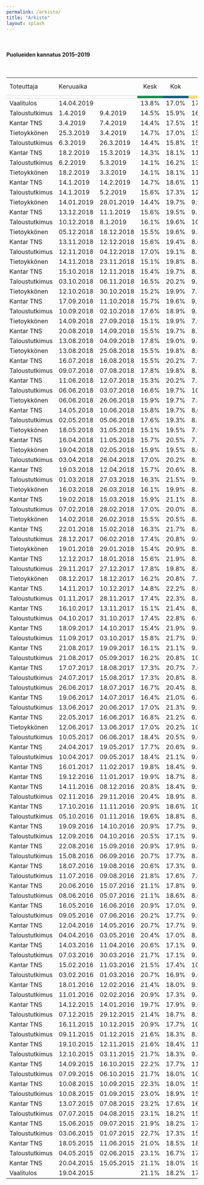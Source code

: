 ```yaml
---
permalink: /arkisto/
title: "Arkisto"
layout: splash
---
```

<br>
<h4>Puolueiden kannatus 2015–2019</h4><br>
<div style="overflow-x:auto;">
<table>
<tr style="text-align:center"><td style="text-align:left">Toteuttaja</td><td style="text-align:left">Keruuaika</td><td></td><td>Kesk</td><td>Kok</td><td>PS</td><td>SDP</td><td>Vihr</td><td>Vas</td><td>SFP</td><td>KD</td><td>Sin</td><td>Muut</td><td style="text-align:left">Otanta</td><td style="text-align:left">Ilmoitettu virhemarginaali</td></tr>

<tr style="border-top:1px solid lightgrey; border-bottom:1px solid lightgrey">
					<td style="background-color:white"></td>
					<td colspan="2" style="background-color:white"></td>
					<td style="background-color:#01954B"></td>
					<td style="background-color:#006288"></td>
					<td style="background-color:#FFDE55"></td>
					<td style="background-color:#E11931"></td>
					<td style="background-color:#61BF1A"></td>
					<td style="background-color:#941E24"></td>
					<td style="background-color:#FFDD93"></td>
					<td style="background-color:#18359B"></td>
					<td style="background-color:#003680"></td>
					<td style="background-color:grey"></td>
					<td style="background-color:white"></td>
					<td style="background-color:white"></td>
				</tr>
    <tr>
        <td>Vaalitulos</td>
        <td>14.04.2019</td>
        <td></td>
        <td>13.8%</td>
        <td>17.0%</td>
        <td>17.5%</td>
        <td>17.7%</td>
        <td>11.5%</td>
        <td>8.2%</td>
        <td>4.5%</td>
        <td>3.9%</td>
        <td>1.0%</td>
        <td>4.4%</td>
        <td>–</td>
        <td>–</td>
        <td>–</td>
    </tr>
    <tr>
        <td>Taloustutkimus</td>
        <td>1.4.2019</td>
        <td>9.4.2019</td>
        <td>14.5%</td>
        <td>15.9%</td>
        <td>16.3%</td>
        <td>19.0%</td>
        <td>12.2%</td>
        <td>8.7%</td>
        <td>4.9%</td>
        <td>4.3%</td>
        <td>0.8%</td>
        <td>3.1%</td>
        <td>125300.0%</td>
        <td>2.3%</td>
        <td></td>
    </tr>
    <tr>
        <td>Kantar TNS</td>
        <td>3.4.2019</td>
        <td>7.4.2019</td>
        <td>14.4%</td>
        <td>17.5%</td>
        <td>15.0%</td>
        <td>19.5%</td>
        <td>12.0%</td>
        <td>9.6%</td>
        <td>4.4%</td>
        <td>4.1%</td>
        <td>1.1%</td>
        <td>2.4%</td>
        <td>200000.0%</td>
        <td>2.3%</td>
        <td></td>
    </tr>
    <tr>
        <td>Tietoykkönen</td>
        <td>25.3.2019</td>
        <td>3.4.2019</td>
        <td>14.7%</td>
        <td>17.0%</td>
        <td>13.4%</td>
        <td>19.6%</td>
        <td>13.3%</td>
        <td>9.1%</td>
        <td>3.9%</td>
        <td>4.1%</td>
        <td>2.0%</td>
        <td>2.9%</td>
        <td>120200.0%</td>
        <td>2.3%</td>
        <td></td>
    </tr>
    <tr>
        <td>Taloustutkimus</td>
        <td>6.3.2019</td>
        <td>26.3.2019</td>
        <td>14.4%</td>
        <td>15.8%</td>
        <td>15.1%</td>
        <td>20.1%</td>
        <td>13.0%</td>
        <td>8.9%</td>
        <td>4.3%</td>
        <td>3.5%</td>
        <td>0.9%</td>
        <td>3.1%</td>
        <td>122200.0%</td>
        <td>2.3%</td>
        <td></td>
    </tr>
    <tr>
        <td>Kantar TNS</td>
        <td>18.2.2019</td>
        <td>15.3.2019</td>
        <td>14.3%</td>
        <td>18.1%</td>
        <td>11.1%</td>
        <td>21.0%</td>
        <td>14.0%</td>
        <td>8.9%</td>
        <td>4.4%</td>
        <td>4.2%</td>
        <td>1.2%</td>
        <td>2.8%</td>
        <td>249000.0%</td>
        <td>2.0%</td>
        <td></td>
    </tr>
    <tr>
        <td>Taloustutkimus</td>
        <td>6.2.2019</td>
        <td>5.3.2019</td>
        <td>14.1%</td>
        <td>16.2%</td>
        <td>13.3%</td>
        <td>21.3%</td>
        <td>13.7%</td>
        <td>8.9%</td>
        <td>4.7%</td>
        <td>3.5%</td>
        <td>1.8%</td>
        <td>2.5%</td>
        <td>177700.0%</td>
        <td>2.0%</td>
        <td></td>
    </tr>
    <tr>
        <td>Tietoykkönen</td>
        <td>18.2.2019</td>
        <td>3.3.2019</td>
        <td>14.1%</td>
        <td>18.1%</td>
        <td>11.2%</td>
        <td>21.3%</td>
        <td>13.2%</td>
        <td>9.0%</td>
        <td>4.1%</td>
        <td>4.1%</td>
        <td>2.3%</td>
        <td>2.6%</td>
        <td>119800.0%</td>
        <td>2.3%</td>
        <td></td>
    </tr>
    <tr>
        <td>Kantar TNS</td>
        <td>14.1.2019</td>
        <td>14.2.2019</td>
        <td>14.7%</td>
        <td>18.6%</td>
        <td>11.4%</td>
        <td>20.8%</td>
        <td>13.6%</td>
        <td>8.7%</td>
        <td>4.3%</td>
        <td>4.0%</td>
        <td>1.0%</td>
        <td>2.9%</td>
        <td>169300.0%</td>
        <td>2.0%</td>
        <td></td>
    </tr>
    <tr>
        <td>Taloustutkimus</td>
        <td>14.1.2019</td>
        <td>5.2.2019</td>
        <td>15.6%</td>
        <td>17.3%</td>
        <td>12.0%</td>
        <td>20.1%</td>
        <td>14.6%</td>
        <td>8.6%</td>
        <td>4.0%</td>
        <td>3.6%</td>
        <td>1.4%</td>
        <td>2.7%</td>
        <td>179400.0%</td>
        <td>2.0%</td>
        <td></td>
    </tr>
    <tr>
        <td>Tietoykkönen</td>
        <td>14.01.2019</td>
        <td>28.01.2019</td>
        <td>14.4%</td>
        <td>19.7%</td>
        <td>9.9%</td>
        <td>21.0%</td>
        <td>13.0%</td>
        <td>8.9%</td>
        <td>4.2%</td>
        <td>4.3%</td>
        <td>2.1%</td>
        <td>2.5%</td>
        <td>114500.0%</td>
        <td>2.4%</td>
        <td></td>
    </tr>
    <tr>
        <td>Kantar TNS</td>
        <td>13.12.2018</td>
        <td>11.1.2019</td>
        <td>15.6%</td>
        <td>19.5%</td>
        <td>9.7%</td>
        <td>20.9%</td>
        <td>12.9%</td>
        <td>9.4%</td>
        <td>4.3%</td>
        <td>4.0%</td>
        <td>1.1%</td>
        <td>2.6%</td>
        <td>228200.0%</td>
        <td>2.0%</td>
        <td></td>
    </tr>
    <tr>
        <td>Taloustutkimus</td>
        <td>10.12.2018</td>
        <td>8.1.2019</td>
        <td>16.1%</td>
        <td>19.6%</td>
        <td>10.2%</td>
        <td>21.2%</td>
        <td>13.6%</td>
        <td>9.5%</td>
        <td>2.5%</td>
        <td>4.2%</td>
        <td>1.0%</td>
        <td>2.1%</td>
        <td>153400.0%</td>
        <td>2.1%</td>
        <td></td>
    </tr>
    <tr>
        <td>Tietoykkönen</td>
        <td>05.12.2018</td>
        <td>18.12.2018</td>
        <td>15.5%</td>
        <td>19.6%</td>
        <td>9.7%</td>
        <td>20.7%</td>
        <td>12.9%</td>
        <td>9.1%</td>
        <td>4.1%</td>
        <td>3.9%</td>
        <td>1.8%</td>
        <td>2.7%</td>
        <td>115000.0%</td>
        <td>2.3%</td>
        <td></td>
    </tr>
    <tr>
        <td>Kantar TNS</td>
        <td>13.11.2018</td>
        <td>12.12.2018</td>
        <td>15.6%</td>
        <td>19.4%</td>
        <td>8.6%</td>
        <td>21.4%</td>
        <td>13.4%</td>
        <td>9.6%</td>
        <td>4.4%</td>
        <td>4.1%</td>
        <td>1.2%</td>
        <td>2.3%</td>
        <td>228000.0%</td>
        <td>2.0%</td>
        <td></td>
    </tr>
    <tr>
        <td>Taloustutkimus</td>
        <td>12.11.2018</td>
        <td>04.12.2018</td>
        <td>17.0%</td>
        <td>19.1%</td>
        <td>8.1%</td>
        <td>21.5%</td>
        <td>13.9%</td>
        <td>8.5%</td>
        <td>4.0%</td>
        <td>4.1%</td>
        <td>1.5%</td>
        <td>2.3%</td>
        <td>181000.0%</td>
        <td>2.0%</td>
        <td></td>
    </tr>
    <tr>
        <td>Tietoykkönen</td>
        <td>14.11.2018</td>
        <td>23.11.2018</td>
        <td>15.1%</td>
        <td>19.8%</td>
        <td>8.4%</td>
        <td>21.4%</td>
        <td>13.6%</td>
        <td>9.3%</td>
        <td>4.5%</td>
        <td>3.7%</td>
        <td>2.2%</td>
        <td>2.0%</td>
        <td>116400.0%</td>
        <td>2.4%</td>
        <td></td>
    </tr>
    <tr>
        <td>Kantar TNS</td>
        <td>15.10.2018</td>
        <td>12.11.2018</td>
        <td>15.4%</td>
        <td>19.7%</td>
        <td>8.7%</td>
        <td>22.4%</td>
        <td>12.5%</td>
        <td>9.7%</td>
        <td>4.4%</td>
        <td>4.0%</td>
        <td>1.2%</td>
        <td>2.0%</td>
        <td>231400.0%</td>
        <td>2.0%</td>
        <td></td>
    </tr>
    <tr>
        <td>Taloustutkimus</td>
        <td>03.10.2018</td>
        <td>06.11.2018</td>
        <td>16.5%</td>
        <td>20.2%</td>
        <td>9.8%</td>
        <td>22.7%</td>
        <td>11.3%</td>
        <td>9.2%</td>
        <td>4.3%</td>
        <td>3.5%</td>
        <td>1.1%</td>
        <td>1.4%</td>
        <td>202400.0%</td>
        <td>1.8%</td>
        <td></td>
    </tr>
    <tr>
        <td>Tietoykkönen</td>
        <td>12.10.2018</td>
        <td>30.10.2018</td>
        <td>15.2%</td>
        <td>19.9%</td>
        <td>7.7%</td>
        <td>22.0%</td>
        <td>12.9%</td>
        <td>9.5%</td>
        <td>4.2%</td>
        <td>3.8%</td>
        <td>2.3%</td>
        <td>2.5%</td>
        <td>110700.0%</td>
        <td>2.4%</td>
        <td></td>
    </tr>
    <tr>
        <td>Kantar TNS</td>
        <td>17.09.2018</td>
        <td>11.10.2018</td>
        <td>15.7%</td>
        <td>19.6%</td>
        <td>9.1%</td>
        <td>22.0%</td>
        <td>12.0%</td>
        <td>9.8%</td>
        <td>4.4%</td>
        <td>3.8%</td>
        <td>1.4%</td>
        <td>2.2%</td>
        <td>238600.0%</td>
        <td>2.0%</td>
        <td></td>
    </tr>
    <tr>
        <td>Taloustutkimus</td>
        <td>10.09.2018</td>
        <td>02.10.2018</td>
        <td>17.6%</td>
        <td>18.9%</td>
        <td>9.3%</td>
        <td>22.6%</td>
        <td>11.6%</td>
        <td>9.8%</td>
        <td>3.7%</td>
        <td>4.1%</td>
        <td>1.1%</td>
        <td>1.3%</td>
        <td>139400.0%</td>
        <td>2.1%</td>
        <td></td>
    </tr>
    <tr>
        <td>Tietoykkönen</td>
        <td>14.09.2018</td>
        <td>27.09.2018</td>
        <td>15.1%</td>
        <td>19.9%</td>
        <td>7.9%</td>
        <td>22.2%</td>
        <td>12.3%</td>
        <td>9.5%</td>
        <td>4.3%</td>
        <td>3.9%</td>
        <td>2.5%</td>
        <td>2.4%</td>
        <td>105200.0%</td>
        <td>2.5%</td>
        <td></td>
    </tr>
    <tr>
        <td>Kantar TNS</td>
        <td>20.08.2018</td>
        <td>14.09.2018</td>
        <td>15.5%</td>
        <td>19.7%</td>
        <td>8.7%</td>
        <td>21.4%</td>
        <td>12.9%</td>
        <td>9.6%</td>
        <td>4.5%</td>
        <td>3.9%</td>
        <td>1.6%</td>
        <td>2.2%</td>
        <td>159500.0%</td>
        <td>2.0%</td>
        <td></td>
    </tr>
    <tr>
        <td>Taloustutkimus</td>
        <td>13.08.2018</td>
        <td>04.09.2018</td>
        <td>17.8%</td>
        <td>19.0%</td>
        <td>9.4%</td>
        <td>20.3%</td>
        <td>12.6%</td>
        <td>9.1%</td>
        <td>4.3%</td>
        <td>3.5%</td>
        <td>1.6%</td>
        <td>2.4%</td>
        <td>146000.0%</td>
        <td>2.1%</td>
        <td></td>
    </tr>
    <tr>
        <td>Tietoykkönen</td>
        <td>13.08.2018</td>
        <td>25.08.2018</td>
        <td>15.5%</td>
        <td>19.8%</td>
        <td>8.0%</td>
        <td>21.9%</td>
        <td>13.1%</td>
        <td>9.1%</td>
        <td>4.2%</td>
        <td>3.7%</td>
        <td>2.1%</td>
        <td>2.6%</td>
        <td>115700.0%</td>
        <td>2.4%</td>
        <td></td>
    </tr>
    <tr>
        <td>Kantar TNS</td>
        <td>16.07.2018</td>
        <td>16.08.2018</td>
        <td>15.5%</td>
        <td>20.2%</td>
        <td>7.9%</td>
        <td>21.7%</td>
        <td>13.7%</td>
        <td>9.6%</td>
        <td>4.3%</td>
        <td>4.1%</td>
        <td>1.2%</td>
        <td>2.0%</td>
        <td>154400.0%</td>
        <td>2.0%</td>
        <td></td>
    </tr>
    <tr>
        <td>Taloustutkimus</td>
        <td>09.07.2018</td>
        <td>07.08.2018</td>
        <td>17.8%</td>
        <td>19.8%</td>
        <td>8.7%</td>
        <td>21.2%</td>
        <td>13.6%</td>
        <td>7.7%</td>
        <td>4.3%</td>
        <td>3.8%</td>
        <td>0.8%</td>
        <td>2.3%</td>
        <td>150100.0%</td>
        <td>2.1%</td>
        <td></td>
    </tr>
    <tr>
        <td>Kantar TNS</td>
        <td>11.06.2018</td>
        <td>12.07.2018</td>
        <td>15.3%</td>
        <td>20.2%</td>
        <td>7.8%</td>
        <td>22.1%</td>
        <td>13.2%</td>
        <td>9.6%</td>
        <td>4.3%</td>
        <td>4.2%</td>
        <td>1.3%</td>
        <td>2.0%</td>
        <td>166000.0%</td>
        <td>2.0%</td>
        <td></td>
    </tr>
    <tr>
        <td>Taloustutkimus</td>
        <td>06.06.2018</td>
        <td>03.07.2018</td>
        <td>16.6%</td>
        <td>19.7%</td>
        <td>10.3%</td>
        <td>20.3%</td>
        <td>13.9%</td>
        <td>8.6%</td>
        <td>3.3%</td>
        <td>3.6%</td>
        <td>1.1%</td>
        <td>2.6%</td>
        <td>154000.0%</td>
        <td>2.1%</td>
        <td></td>
    </tr>
    <tr>
        <td>Tietoykkönen</td>
        <td>06.06.2018</td>
        <td>26.06.2018</td>
        <td>15.9%</td>
        <td>19.7%</td>
        <td>7.8%</td>
        <td>20.2%</td>
        <td>13.9%</td>
        <td>9.4%</td>
        <td>4.6%</td>
        <td>3.9%</td>
        <td>2.6%</td>
        <td>2.0%</td>
        <td>114500.0%</td>
        <td>2.3%</td>
        <td></td>
    </tr>
    <tr>
        <td>Kantar TNS</td>
        <td>14.05.2018</td>
        <td>10.06.2018</td>
        <td>15.8%</td>
        <td>19.7%</td>
        <td>8.0%</td>
        <td>21.6%</td>
        <td>13.5%</td>
        <td>9.2%</td>
        <td>4.5%</td>
        <td>3.9%</td>
        <td>1.7%</td>
        <td>2.1%</td>
        <td>152000.0%</td>
        <td>2.0%</td>
        <td></td>
    </tr>
    <tr>
        <td>Taloustutkimus</td>
        <td>02.05.2018</td>
        <td>05.06.2018</td>
        <td>17.6%</td>
        <td>19.3%</td>
        <td>8.3%</td>
        <td>20.0%</td>
        <td>14.4%</td>
        <td>8.9%</td>
        <td>3.9%</td>
        <td>3.4%</td>
        <td>1.7%</td>
        <td>2.5%</td>
        <td>211500.0%</td>
        <td>1.8%</td>
        <td></td>
    </tr>
    <tr>
        <td>Tietoykkönen</td>
        <td>18.05.2018</td>
        <td>31.05.2018</td>
        <td>15.1%</td>
        <td>19.5%</td>
        <td>7.9%</td>
        <td>21.2%</td>
        <td>13.1%</td>
        <td>9.0%</td>
        <td>4.8%</td>
        <td>4.3%</td>
        <td>2.5%</td>
        <td>2.6%</td>
        <td>115200.0%</td>
        <td>2.4%</td>
        <td></td>
    </tr>
    <tr>
        <td>Kantar TNS</td>
        <td>16.04.2018</td>
        <td>11.05.2018</td>
        <td>15.7%</td>
        <td>20.5%</td>
        <td>7.7%</td>
        <td>21.2%</td>
        <td>14.2%</td>
        <td>8.7%</td>
        <td>4.4%</td>
        <td>3.8%</td>
        <td>1.7%</td>
        <td>2.1%</td>
        <td>158000.0%</td>
        <td>2.0%</td>
        <td></td>
    </tr>
    <tr>
        <td>Tietoykkönen</td>
        <td>19.04.2018</td>
        <td>02.05.2018</td>
        <td>15.9%</td>
        <td>19.5%</td>
        <td>8.0%</td>
        <td>21.8%</td>
        <td>13.2%</td>
        <td>8.7%</td>
        <td>4.6%</td>
        <td>4.0%</td>
        <td>2.1%</td>
        <td>2.2%</td>
        <td>113800.0%</td>
        <td>2.4%</td>
        <td></td>
    </tr>
    <tr>
        <td>Taloustutkimus</td>
        <td>03.04.2018</td>
        <td>26.04.2018</td>
        <td>17.0%</td>
        <td>20.2%</td>
        <td>8.5%</td>
        <td>20.0%</td>
        <td>14.9%</td>
        <td>9.1%</td>
        <td>3.7%</td>
        <td>3.3%</td>
        <td>1.5%</td>
        <td>1.8%</td>
        <td>150500.0%</td>
        <td>2.1%</td>
        <td></td>
    </tr>
    <tr>
        <td>Kantar TNS</td>
        <td>19.03.2018</td>
        <td>12.04.2018</td>
        <td>15.7%</td>
        <td>20.6%</td>
        <td>8.1%</td>
        <td>21.4%</td>
        <td>14.0%</td>
        <td>8.9%</td>
        <td>4.2%</td>
        <td>3.5%</td>
        <td>1.6%</td>
        <td>2.0%</td>
        <td>153000.0%</td>
        <td>2.0%</td>
        <td></td>
    </tr>
    <tr>
        <td>Taloustutkimus</td>
        <td>01.03.2018</td>
        <td>27.03.2018</td>
        <td>16.3%</td>
        <td>21.5%</td>
        <td>9.2%</td>
        <td>20.2%</td>
        <td>14.2%</td>
        <td>9.0%</td>
        <td>3.5%</td>
        <td>3.3%</td>
        <td>1.5%</td>
        <td>1.3%</td>
        <td>160300.0%</td>
        <td>2.1%</td>
        <td></td>
    </tr>
    <tr>
        <td>Tietoykkönen</td>
        <td>16.03.2018</td>
        <td>26.03.2018</td>
        <td>16.1%</td>
        <td>19.9%</td>
        <td>8.2%</td>
        <td>21.0%</td>
        <td>13.3%</td>
        <td>8.7%</td>
        <td>4.4%</td>
        <td>3.9%</td>
        <td>2.0%</td>
        <td>2.5%</td>
        <td>114800.0%</td>
        <td>2.5%</td>
        <td></td>
    </tr>
    <tr>
        <td>Kantar TNS</td>
        <td>19.02.2018</td>
        <td>15.03.2018</td>
        <td>15.9%</td>
        <td>21.1%</td>
        <td>8.5%</td>
        <td>20.8%</td>
        <td>14.5%</td>
        <td>8.5%</td>
        <td>4.1%</td>
        <td>3.2%</td>
        <td>1.4%</td>
        <td>2.0%</td>
        <td>140000.0%</td>
        <td>2.0%</td>
        <td></td>
    </tr>
    <tr>
        <td>Taloustutkimus</td>
        <td>07.02.2018</td>
        <td>28.02.2018</td>
        <td>17.0%</td>
        <td>20.0%</td>
        <td>8.5%</td>
        <td>21.0%</td>
        <td>14.5%</td>
        <td>8.9%</td>
        <td>2.9%</td>
        <td>3.3%</td>
        <td>1.6%</td>
        <td>2.3%</td>
        <td>165500.0%</td>
        <td>2.1%</td>
        <td></td>
    </tr>
    <tr>
        <td>Tietoykkönen</td>
        <td>14.02.2018</td>
        <td>26.02.2018</td>
        <td>15.5%</td>
        <td>20.5%</td>
        <td>8.7%</td>
        <td>19.6%</td>
        <td>13.6%</td>
        <td>8.8%</td>
        <td>4.8%</td>
        <td>3.9%</td>
        <td>2.3%</td>
        <td>2.3%</td>
        <td>114200.0%</td>
        <td>2.3%</td>
        <td></td>
    </tr>
    <tr>
        <td>Kantar TNS</td>
        <td>22.01.2018</td>
        <td>15.02.2018</td>
        <td>16.3%</td>
        <td>21.7%</td>
        <td>8.6%</td>
        <td>19.0%</td>
        <td>14.4%</td>
        <td>9.1%</td>
        <td>4.2%</td>
        <td>3.4%</td>
        <td>1.3%</td>
        <td>2.0%</td>
        <td>140000.0%</td>
        <td>?</td>
        <td></td>
    </tr>
    <tr>
        <td>Taloustutkimus</td>
        <td>28.12.2017</td>
        <td>06.02.2018</td>
        <td>17.4%</td>
        <td>20.8%</td>
        <td>9.6%</td>
        <td>18.7%</td>
        <td>14.0%</td>
        <td>8.1%</td>
        <td>4.6%</td>
        <td>3.2%</td>
        <td>1.6%</td>
        <td>2.0%</td>
        <td>274800.0%</td>
        <td>1.6%</td>
        <td></td>
    </tr>
    <tr>
        <td>Tietoykkönen</td>
        <td>19.01.2018</td>
        <td>29.01.2018</td>
        <td>15.4%</td>
        <td>20.9%</td>
        <td>8.2%</td>
        <td>19.2%</td>
        <td>14.5%</td>
        <td>8.6%</td>
        <td>4.6%</td>
        <td>3.9%</td>
        <td>2.7%</td>
        <td>2.0%</td>
        <td>120800.0%</td>
        <td>2.3%</td>
        <td></td>
    </tr>
    <tr>
        <td>Kantar TNS</td>
        <td>12.12.2017</td>
        <td>18.01.2018</td>
        <td>15.6%</td>
        <td>21.9%</td>
        <td>8.1%</td>
        <td>19.0%</td>
        <td>15.5%</td>
        <td>8.8%</td>
        <td>4.4%</td>
        <td>3.4%</td>
        <td>1.5%</td>
        <td>1.8%</td>
        <td>140000.0%</td>
        <td>?</td>
        <td></td>
    </tr>
    <tr>
        <td>Taloustutkimus</td>
        <td>29.11.2017</td>
        <td>27.12.2017</td>
        <td>17.8%</td>
        <td>19.8%</td>
        <td>8.6%</td>
        <td>17.8%</td>
        <td>14.0%</td>
        <td>8.8%</td>
        <td>4.6%</td>
        <td>4.0%</td>
        <td>2.3%</td>
        <td>2.3%</td>
        <td>159500.0%</td>
        <td>2.0%</td>
        <td></td>
    </tr>
    <tr>
        <td>Tietoykkönen</td>
        <td>08.12.2017</td>
        <td>18.12.2017</td>
        <td>16.2%</td>
        <td>20.8%</td>
        <td>7.8%</td>
        <td>20.1%</td>
        <td>13.7%</td>
        <td>9.0%</td>
        <td>4.8%</td>
        <td>4.1%</td>
        <td>1.8%</td>
        <td>1.7%</td>
        <td>114600.0%</td>
        <td>2.4%</td>
        <td></td>
    </tr>
    <tr>
        <td>Kantar TNS</td>
        <td>14.11.2017</td>
        <td>10.12.2017</td>
        <td>14.8%</td>
        <td>22.2%</td>
        <td>8.0%</td>
        <td>19.0%</td>
        <td>15.4%</td>
        <td>9.3%</td>
        <td>4.4%</td>
        <td>3.3%</td>
        <td>1.6%</td>
        <td>2.0%</td>
        <td>155500.0%</td>
        <td>2.0%</td>
        <td></td>
    </tr>
    <tr>
        <td>Taloustutkimus</td>
        <td>01.11.2017</td>
        <td>28.11.2017</td>
        <td>17.4%</td>
        <td>22.3%</td>
        <td>8.4%</td>
        <td>19.7%</td>
        <td>14.2%</td>
        <td>8.0%</td>
        <td>3.5%</td>
        <td>3.6%</td>
        <td>1.1%</td>
        <td>1.8%</td>
        <td>177400.0%</td>
        <td>1.9%</td>
        <td></td>
    </tr>
    <tr>
        <td>Kantar TNS</td>
        <td>16.10.2017</td>
        <td>13.11.2017</td>
        <td>15.1%</td>
        <td>21.4%</td>
        <td>8.7%</td>
        <td>19.0%</td>
        <td>15.7%</td>
        <td>8.8%</td>
        <td>4.4%</td>
        <td>3.3%</td>
        <td>1.6%</td>
        <td>2.0%</td>
        <td>140000.0%</td>
        <td>2.0%</td>
        <td></td>
    </tr>
    <tr>
        <td>Taloustutkimus</td>
        <td>04.10.2017</td>
        <td>31.10.2017</td>
        <td>17.4%</td>
        <td>22.8%</td>
        <td>6.9%</td>
        <td>18.4%</td>
        <td>14.0%</td>
        <td>9.0%</td>
        <td>4.9%</td>
        <td>3.4%</td>
        <td>1.3%</td>
        <td>1.9%</td>
        <td>147300.0%</td>
        <td>2.1%%</td>
        <td></td>
    </tr>
    <tr>
        <td>Kantar TNS</td>
        <td>18.09.2017</td>
        <td>14.10.2017</td>
        <td>15.4%</td>
        <td>21.9%</td>
        <td>9.3%</td>
        <td>18.1%</td>
        <td>16.1%</td>
        <td>8.2%</td>
        <td>4.4%</td>
        <td>3.3%</td>
        <td>1.3%</td>
        <td>2.0%</td>
        <td>140000.0%</td>
        <td>2%%</td>
        <td></td>
    </tr>
    <tr>
        <td>Taloustutkimus</td>
        <td>11.09.2017</td>
        <td>03.10.2017</td>
        <td>15.8%</td>
        <td>21.7%</td>
        <td>9.9%</td>
        <td>17.3%</td>
        <td>16.6%</td>
        <td>8.3%</td>
        <td>3.5%</td>
        <td>3.9%</td>
        <td>1.5%</td>
        <td>1.5%</td>
        <td>120400.0%</td>
        <td>2.3%</td>
        <td></td>
    </tr>
    <tr>
        <td>Kantar TNS</td>
        <td>21.08.2017</td>
        <td>19.09.2017</td>
        <td>16.1%</td>
        <td>21.1%</td>
        <td>9.2%</td>
        <td>17.8%</td>
        <td>16.7%</td>
        <td>7.9%</td>
        <td>4.5%</td>
        <td>3.2%</td>
        <td>1.3%</td>
        <td>2.2%</td>
        <td>173300.0%</td>
        <td>2.0%</td>
        <td></td>
    </tr>
    <tr>
        <td>Taloustutkimus</td>
        <td>21.08.2017</td>
        <td>05.09.2017</td>
        <td>16.2%</td>
        <td>20.8%</td>
        <td>10.3%</td>
        <td>15.6%</td>
        <td>17.8%</td>
        <td>8.2%</td>
        <td>4.5%</td>
        <td>3.3%</td>
        <td>1.4%</td>
        <td>1.9%</td>
        <td>116300.0%</td>
        <td>2.3%</td>
        <td></td>
    </tr>
    <tr>
        <td>Kantar TNS</td>
        <td>17.07.2017</td>
        <td>18.08.2017</td>
        <td>17.3%</td>
        <td>20.7%</td>
        <td>7.0%</td>
        <td>17.3%</td>
        <td>17.5%</td>
        <td>8.4%</td>
        <td>4.5%</td>
        <td>3.5%</td>
        <td>1.7%</td>
        <td>2.1%</td>
        <td>140000.0%</td>
        <td>2.0%</td>
        <td></td>
    </tr>
    <tr>
        <td>Taloustutkimus</td>
        <td>24.07.2017</td>
        <td>15.08.2017</td>
        <td>17.3%</td>
        <td>20.8%</td>
        <td>8.8%</td>
        <td>15.9%</td>
        <td>17.6%</td>
        <td>7.7%</td>
        <td>4.8%</td>
        <td>3.7%</td>
        <td>1.6%</td>
        <td>1.8%</td>
        <td>116200.0%</td>
        <td>2.3%</td>
        <td></td>
    </tr>
    <tr>
        <td>Taloustutkimus</td>
        <td>26.06.2017</td>
        <td>18.07.2017</td>
        <td>16.7%</td>
        <td>20.4%</td>
        <td>8.1%</td>
        <td>18.5%</td>
        <td>16.0%</td>
        <td>9.2%</td>
        <td>4.7%</td>
        <td>3.9%</td>
        <td>0.7%</td>
        <td>1.8%</td>
        <td>124800.0%</td>
        <td>2.3%</td>
        <td></td>
    </tr>
    <tr>
        <td>Kantar TNS</td>
        <td>19.06.2017</td>
        <td>14.07.2017</td>
        <td>16.4%</td>
        <td>21.0%</td>
        <td>6.3%</td>
        <td>19.6%</td>
        <td>15.5%</td>
        <td>8.9%</td>
        <td>4.4%</td>
        <td>3.3%</td>
        <td>2.5%</td>
        <td>2.1%</td>
        <td>140000.0%</td>
        <td>2.0%</td>
        <td></td>
    </tr>
    <tr>
        <td>Taloustutkimus</td>
        <td>13.06.2017</td>
        <td>20.06.2017</td>
        <td>17.0%</td>
        <td>21.3%</td>
        <td>9.7%</td>
        <td>17.1%</td>
        <td>15.1%</td>
        <td>8.0%</td>
        <td>4.0%</td>
        <td>3.7%</td>
        <td>2.3%</td>
        <td>1.8%</td>
        <td>121300.0%</td>
        <td>2.8%</td>
        <td></td>
    </tr>
    <tr>
        <td>Kantar TNS</td>
        <td>22.05.2017</td>
        <td>16.06.2017</td>
        <td>16.8%</td>
        <td>21.2%</td>
        <td>6.1%</td>
        <td>19.0%</td>
        <td>14.9%</td>
        <td>8.6%</td>
        <td>4.3%</td>
        <td>3.3%</td>
        <td>3.9%</td>
        <td>1.9%</td>
        <td>160700.0%</td>
        <td>2.0%</td>
        <td></td>
    </tr>
    <tr>
        <td>Tietoykkönen</td>
        <td>12.06.2017</td>
        <td>13.06.2017</td>
        <td>17.0%</td>
        <td>20.2%</td>
        <td>10.4%</td>
        <td>17.8%</td>
        <td>14.1%</td>
        <td>9.1%</td>
        <td>5.5%</td>
        <td>4.2%</td>
        <td>0.0%</td>
        <td>1.7%</td>
        <td>85000.0%</td>
        <td>3.1%</td>
        <td></td>
    </tr>
    <tr>
        <td>Taloustutkimus</td>
        <td>10.05.2017</td>
        <td>06.06.2017</td>
        <td>18.4%</td>
        <td>20.5%</td>
        <td>9.0%</td>
        <td>17.7%</td>
        <td>15.1%</td>
        <td>8.8%</td>
        <td>4.8%</td>
        <td>3.7%</td>
        <td>0.0%</td>
        <td>2.0%</td>
        <td>177400.0%</td>
        <td>1.9%</td>
        <td></td>
    </tr>
    <tr>
        <td>Kantar TNS</td>
        <td>24.04.2017</td>
        <td>19.05.2017</td>
        <td>17.7%</td>
        <td>20.6%</td>
        <td>9.4%</td>
        <td>18.7%</td>
        <td>14.3%</td>
        <td>8.6%</td>
        <td>4.6%</td>
        <td>3.7%</td>
        <td>0.0%</td>
        <td>2.4%</td>
        <td>159300.0%</td>
        <td>2.0%</td>
        <td></td>
    </tr>
    <tr>
        <td>Taloustutkimus</td>
        <td>10.04.2017</td>
        <td>09.05.2017</td>
        <td>18.4%</td>
        <td>21.1%</td>
        <td>9.6%</td>
        <td>18.6%</td>
        <td>14.6%</td>
        <td>7.7%</td>
        <td>4.5%</td>
        <td>3.6%</td>
        <td>0.0%</td>
        <td>1.9%</td>
        <td>195700.0%</td>
        <td>1.8%</td>
        <td></td>
    </tr>
    <tr>
        <td>Kantar TNS</td>
        <td>16.01.2017</td>
        <td>11.02.2017</td>
        <td>19.8%</td>
        <td>18.4%</td>
        <td>9.1%</td>
        <td>21.6%</td>
        <td>11.1%</td>
        <td>9.1%</td>
        <td>4.8%</td>
        <td>3.5%</td>
        <td>0.0%</td>
        <td>2.6%</td>
        <td>140000.0%</td>
        <td>2.0%</td>
        <td></td>
    </tr>
    <tr>
        <td>Kantar TNS</td>
        <td>19.12.2016</td>
        <td>11.01.2017</td>
        <td>19.9%</td>
        <td>18.7%</td>
        <td>8.6%</td>
        <td>21.7%</td>
        <td>12.1%</td>
        <td>8.5%</td>
        <td>4.4%</td>
        <td>3.6%</td>
        <td>0.0%</td>
        <td>2.5%</td>
        <td>140000.0%</td>
        <td>2.0%</td>
        <td></td>
    </tr>
    <tr>
        <td>Kantar TNS</td>
        <td>14.11.2016</td>
        <td>08.12.2016</td>
        <td>20.8%</td>
        <td>18.4%</td>
        <td>9.9%</td>
        <td>20.8%</td>
        <td>11.2%</td>
        <td>8.2%</td>
        <td>4.6%</td>
        <td>3.5%</td>
        <td>0.0%</td>
        <td>2.6%</td>
        <td>142000.0%</td>
        <td>2.0%</td>
        <td></td>
    </tr>
    <tr>
        <td>Taloustutkimus</td>
        <td>02.11.2016</td>
        <td>29.11.2016</td>
        <td>20.4%</td>
        <td>18.9%</td>
        <td>8.5%</td>
        <td>21.1%</td>
        <td>12.6%</td>
        <td>8.6%</td>
        <td>4.0%</td>
        <td>3.6%</td>
        <td>0.0%</td>
        <td>2.3%</td>
        <td>167700.0%</td>
        <td>2.0%</td>
        <td></td>
    </tr>
    <tr>
        <td>Kantar TNS</td>
        <td>17.10.2016</td>
        <td>11.11.2016</td>
        <td>20.9%</td>
        <td>18.6%</td>
        <td>10.1%</td>
        <td>20.4%</td>
        <td>11.6%</td>
        <td>7.9%</td>
        <td>4.6%</td>
        <td>3.5%</td>
        <td>0.0%</td>
        <td>2.4%</td>
        <td>140400.0%</td>
        <td>2.0%</td>
        <td></td>
    </tr>
    <tr>
        <td>Taloustutkimus</td>
        <td>05.10.2016</td>
        <td>01.11.2016</td>
        <td>19.6%</td>
        <td>18.8%</td>
        <td>8.5%</td>
        <td>21.2%</td>
        <td>13.6%</td>
        <td>8.7%</td>
        <td>4.0%</td>
        <td>3.4%</td>
        <td>0.0%</td>
        <td>2.2%</td>
        <td>143000.0%</td>
        <td>2.1%</td>
        <td></td>
    </tr>
    <tr>
        <td>Kantar TNS</td>
        <td>19.09.2016</td>
        <td>14.10.2016</td>
        <td>20.9%</td>
        <td>17.7%</td>
        <td>9.7%</td>
        <td>21.3%</td>
        <td>11.8%</td>
        <td>7.9%</td>
        <td>4.7%</td>
        <td>3.5%</td>
        <td>0.0%</td>
        <td>2.4%</td>
        <td>134400.0%</td>
        <td>2.0%</td>
        <td></td>
    </tr>
    <tr>
        <td>Taloustutkimus</td>
        <td>12.09.2016</td>
        <td>04.10.2016</td>
        <td>20.5%</td>
        <td>17.1%</td>
        <td>9.2%</td>
        <td>20.5%</td>
        <td>14.0%</td>
        <td>8.8%</td>
        <td>4.3%</td>
        <td>3.8%</td>
        <td>0.0%</td>
        <td>1.8%</td>
        <td>113200.0%</td>
        <td>1.8%</td>
        <td></td>
    </tr>
    <tr>
        <td>Kantar TNS</td>
        <td>22.08.2016</td>
        <td>15.09.2016</td>
        <td>20.9%</td>
        <td>17.9%</td>
        <td>9.6%</td>
        <td>20.2%</td>
        <td>12.6%</td>
        <td>8.6%</td>
        <td>4.6%</td>
        <td>3.3%</td>
        <td>0.0%</td>
        <td>2.3%</td>
        <td>140000.0%</td>
        <td>2.0%</td>
        <td></td>
    </tr>
    <tr>
        <td>Taloustutkimus</td>
        <td>15.08.2016</td>
        <td>06.09.2016</td>
        <td>20.7%</td>
        <td>17.7%</td>
        <td>8.4%</td>
        <td>20.0%</td>
        <td>13.6%</td>
        <td>9.3%</td>
        <td>4.7%</td>
        <td>3.6%</td>
        <td>0.0%</td>
        <td>2.0%</td>
        <td>145100.0%</td>
        <td>1.6%</td>
        <td></td>
    </tr>
    <tr>
        <td>Kantar TNS</td>
        <td>18.07.2016</td>
        <td>19.08.2016</td>
        <td>20.6%</td>
        <td>17.3%</td>
        <td>9.5%</td>
        <td>19.1%</td>
        <td>12.9%</td>
        <td>9.6%</td>
        <td>4.8%</td>
        <td>3.7%</td>
        <td>0.0%</td>
        <td>2.5%</td>
        <td>140000.0%</td>
        <td>?</td>
        <td></td>
    </tr>
    <tr>
        <td>Taloustutkimus</td>
        <td>11.07.2016</td>
        <td>09.08.2016</td>
        <td>21.8%</td>
        <td>17.6%</td>
        <td>7.6%</td>
        <td>18.9%</td>
        <td>13.7%</td>
        <td>9.8%</td>
        <td>4.3%</td>
        <td>4.3%</td>
        <td>0.0%</td>
        <td>2.0%</td>
        <td>141900.0%</td>
        <td>1.6%</td>
        <td></td>
    </tr>
    <tr>
        <td>Kantar TNS</td>
        <td>20.06.2016</td>
        <td>15.07.2016</td>
        <td>21.1%</td>
        <td>17.8%</td>
        <td>9.5%</td>
        <td>18.7%</td>
        <td>13.3%</td>
        <td>9.0%</td>
        <td>4.9%</td>
        <td>3.4%</td>
        <td>0.0%</td>
        <td>2.3%</td>
        <td>140000.0%</td>
        <td>2.0%</td>
        <td></td>
    </tr>
    <tr>
        <td>Taloustutkimus</td>
        <td>08.06.2016</td>
        <td>05.07.2016</td>
        <td>21.1%</td>
        <td>18.6%</td>
        <td>8.6%</td>
        <td>18.2%</td>
        <td>14.1%</td>
        <td>9.2%</td>
        <td>4.3%</td>
        <td>3.6%</td>
        <td>0.0%</td>
        <td>2.3%</td>
        <td>146900.0%</td>
        <td>1.6%</td>
        <td></td>
    </tr>
    <tr>
        <td>Kantar TNS</td>
        <td>16.05.2016</td>
        <td>16.06.2016</td>
        <td>20.9%</td>
        <td>17.0%</td>
        <td>9.1%</td>
        <td>20.6%</td>
        <td>13.6%</td>
        <td>8.2%</td>
        <td>4.7%</td>
        <td>3.7%</td>
        <td>0.0%</td>
        <td>2.2%</td>
        <td>140000.0%</td>
        <td>2.0%</td>
        <td></td>
    </tr>
    <tr>
        <td>Taloustutkimus</td>
        <td>09.05.2016</td>
        <td>07.06.2016</td>
        <td>20.2%</td>
        <td>17.7%</td>
        <td>9.0%</td>
        <td>20.1%</td>
        <td>14.8%</td>
        <td>8.3%</td>
        <td>4.2%</td>
        <td>3.5%</td>
        <td>0.0%</td>
        <td>2.2%</td>
        <td>231100.0%</td>
        <td>1.3%</td>
        <td></td>
    </tr>
    <tr>
        <td>Kantar TNS</td>
        <td>12.04.2016</td>
        <td>14.05.2016</td>
        <td>20.7%</td>
        <td>17.7%</td>
        <td>9.3%</td>
        <td>22.0%</td>
        <td>11.4%</td>
        <td>9.0%</td>
        <td>4.3%</td>
        <td>3.4%</td>
        <td>0.0%</td>
        <td>2.2%</td>
        <td>162200.0%</td>
        <td>2.0%</td>
        <td></td>
    </tr>
    <tr>
        <td>Taloustutkimus</td>
        <td>04.04.2016</td>
        <td>03.05.2016</td>
        <td>20.4%</td>
        <td>17.0%</td>
        <td>8.5%</td>
        <td>21.5%</td>
        <td>13.5%</td>
        <td>8.5%</td>
        <td>4.5%</td>
        <td>3.6%</td>
        <td>0.0%</td>
        <td>2.5%</td>
        <td>268200.0%</td>
        <td>1.3%</td>
        <td></td>
    </tr>
    <tr>
        <td>Kantar TNS</td>
        <td>14.03.2016</td>
        <td>11.04.2016</td>
        <td>20.6%</td>
        <td>17.1%</td>
        <td>9.7%</td>
        <td>21.7%</td>
        <td>11.7%</td>
        <td>8.7%</td>
        <td>4.4%</td>
        <td>3.7%</td>
        <td>0.0%</td>
        <td>2.4%</td>
        <td>150500.0%</td>
        <td>2.0%</td>
        <td></td>
    </tr>
    <tr>
        <td>Taloustutkimus</td>
        <td>07.03.2016</td>
        <td>30.03.2016</td>
        <td>21.7%</td>
        <td>17.1%</td>
        <td>9.5%</td>
        <td>20.3%</td>
        <td>12.5%</td>
        <td>8.3%</td>
        <td>4.7%</td>
        <td>3.6%</td>
        <td>0.0%</td>
        <td>2.3%</td>
        <td>169000.0%</td>
        <td>1.5%</td>
        <td></td>
    </tr>
    <tr>
        <td>Kantar TNS</td>
        <td>15.02.2016</td>
        <td>11.03.2016</td>
        <td>21.5%</td>
        <td>17.4%</td>
        <td>10.2%</td>
        <td>21.4%</td>
        <td>10.9%</td>
        <td>8.3%</td>
        <td>4.5%</td>
        <td>3.5%</td>
        <td>0.0%</td>
        <td>2.3%</td>
        <td>150700.0%</td>
        <td>2.0%</td>
        <td></td>
    </tr>
    <tr>
        <td>Taloustutkimus</td>
        <td>03.02.2016</td>
        <td>01.03.2016</td>
        <td>20.7%</td>
        <td>16.9%</td>
        <td>9.0%</td>
        <td>22.9%</td>
        <td>10.7%</td>
        <td>8.9%</td>
        <td>4.5%</td>
        <td>3.9%</td>
        <td>0.0%</td>
        <td>2.5%</td>
        <td>168900.0%</td>
        <td>1.5%</td>
        <td></td>
    </tr>
    <tr>
        <td>Kantar TNS</td>
        <td>18.01.2016</td>
        <td>12.02.2016</td>
        <td>21.4%</td>
        <td>18.0%</td>
        <td>9.9%</td>
        <td>21.2%</td>
        <td>10.8%</td>
        <td>8.5%</td>
        <td>4.3%</td>
        <td>3.7%</td>
        <td>0.0%</td>
        <td>2.2%</td>
        <td>158300.0%</td>
        <td>2.0%</td>
        <td></td>
    </tr>
    <tr>
        <td>Taloustutkimus</td>
        <td>11.01.2016</td>
        <td>02.02.2016</td>
        <td>20.9%</td>
        <td>17.3%</td>
        <td>9.8%</td>
        <td>21.5%</td>
        <td>12.3%</td>
        <td>8.6%</td>
        <td>4.1%</td>
        <td>3.4%</td>
        <td>0.0%</td>
        <td>2.1%</td>
        <td>179200.0%</td>
        <td>1.5%</td>
        <td></td>
    </tr>
    <tr>
        <td>Kantar TNS</td>
        <td>14.12.2015</td>
        <td>14.01.2016</td>
        <td>19.7%</td>
        <td>17.9%</td>
        <td>9.6%</td>
        <td>22.8%</td>
        <td>11.1%</td>
        <td>7.9%</td>
        <td>4.5%</td>
        <td>4.2%</td>
        <td>0.0%</td>
        <td>2.3%</td>
        <td>153200.0%</td>
        <td>2.0%</td>
        <td></td>
    </tr>
    <tr>
        <td>Taloustutkimus</td>
        <td>07.12.2015</td>
        <td>29.12.2015</td>
        <td>21.4%</td>
        <td>18.7%</td>
        <td>8.9%</td>
        <td>22.7%</td>
        <td>11.7%</td>
        <td>7.3%</td>
        <td>3.9%</td>
        <td>3.4%</td>
        <td>0.0%</td>
        <td>2.0%</td>
        <td>130000.0%</td>
        <td>1.8%</td>
        <td></td>
    </tr>
    <tr>
        <td>Kantar TNS</td>
        <td>16.11.2015</td>
        <td>10.12.2015</td>
        <td>20.9%</td>
        <td>17.7%</td>
        <td>10.8%</td>
        <td>21.1%</td>
        <td>11.3%</td>
        <td>8.4%</td>
        <td>4.3%</td>
        <td>3.5%</td>
        <td>0.0%</td>
        <td>2.0%</td>
        <td>140000.0%</td>
        <td>2.0%</td>
        <td></td>
    </tr>
    <tr>
        <td>Taloustutkimus</td>
        <td>09.11.2015</td>
        <td>01.12.2015</td>
        <td>21.6%</td>
        <td>18.3%</td>
        <td>8.9%</td>
        <td>21.0%</td>
        <td>12.6%</td>
        <td>8.1%</td>
        <td>4.6%</td>
        <td>3.5%</td>
        <td>0.0%</td>
        <td>1.4%</td>
        <td>162300.0%</td>
        <td>1.6%</td>
        <td></td>
    </tr>
    <tr>
        <td>Kantar TNS</td>
        <td>19.10.2015</td>
        <td>12.11.2015</td>
        <td>21.6%</td>
        <td>18.4%</td>
        <td>11.0%</td>
        <td>19.6%</td>
        <td>11.6%</td>
        <td>8.0%</td>
        <td>4.3%</td>
        <td>3.5%</td>
        <td>0.0%</td>
        <td>2.0%</td>
        <td>140000.0%</td>
        <td>2.0%</td>
        <td></td>
    </tr>
    <tr>
        <td>Taloustutkimus</td>
        <td>12.10.2015</td>
        <td>03.11.2015</td>
        <td>21.7%</td>
        <td>18.3%</td>
        <td>9.8%</td>
        <td>20.7%</td>
        <td>12.2%</td>
        <td>7.4%</td>
        <td>4.4%</td>
        <td>3.4%</td>
        <td>0.0%</td>
        <td>2.1%</td>
        <td>190600.0%</td>
        <td>1.5%</td>
        <td></td>
    </tr>
    <tr>
        <td>Kantar TNS</td>
        <td>14.09.2015</td>
        <td>16.10.2015</td>
        <td>22.2%</td>
        <td>17.7%</td>
        <td>11.4%</td>
        <td>18.3%</td>
        <td>11.5%</td>
        <td>8.6%</td>
        <td>4.4%</td>
        <td>3.9%</td>
        <td>0.0%</td>
        <td>2.0%</td>
        <td>140000.0%</td>
        <td>2.0%</td>
        <td></td>
    </tr>
    <tr>
        <td>Taloustutkimus</td>
        <td>07.09.2015</td>
        <td>06.10.2015</td>
        <td>21.7%</td>
        <td>18.0%</td>
        <td>10.7%</td>
        <td>18.3%</td>
        <td>12.7%</td>
        <td>8.3%</td>
        <td>4.8%</td>
        <td>4.0%</td>
        <td>0.0%</td>
        <td>1.5%</td>
        <td>183700.0%</td>
        <td>1.5%</td>
        <td></td>
    </tr>
    <tr>
        <td>Kantar TNS</td>
        <td>10.08.2015</td>
        <td>10.09.2015</td>
        <td>22.3%</td>
        <td>18.0%</td>
        <td>15.6%</td>
        <td>15.0%</td>
        <td>11.1%</td>
        <td>7.8%</td>
        <td>4.8%</td>
        <td>3.5%</td>
        <td>0.0%</td>
        <td>1.9%</td>
        <td>164900.0%</td>
        <td>2.0%</td>
        <td></td>
    </tr>
    <tr>
        <td>Taloustutkimus</td>
        <td>10.08.2015</td>
        <td>01.09.2015</td>
        <td>23.0%</td>
        <td>18.9%</td>
        <td>15.0%</td>
        <td>14.4%</td>
        <td>12.4%</td>
        <td>7.6%</td>
        <td>4.2%</td>
        <td>2.9%</td>
        <td>0.0%</td>
        <td>1.6%</td>
        <td>156100.0%</td>
        <td>1.7%</td>
        <td></td>
    </tr>
    <tr>
        <td>Kantar TNS</td>
        <td>13.07.2015</td>
        <td>07.08.2015</td>
        <td>23.2%</td>
        <td>17.6%</td>
        <td>16.7%</td>
        <td>14.2%</td>
        <td>11.4%</td>
        <td>7.2%</td>
        <td>4.7%</td>
        <td>3.1%</td>
        <td>0.0%</td>
        <td>1.9%</td>
        <td>140000.0%</td>
        <td>2.0%</td>
        <td></td>
    </tr>
    <tr>
        <td>Taloustutkimus</td>
        <td>07.07.2015</td>
        <td>04.08.2015</td>
        <td>23.1%</td>
        <td>18.2%</td>
        <td>15.6%</td>
        <td>14.5%</td>
        <td>12.7%</td>
        <td>7.8%</td>
        <td>3.9%</td>
        <td>2.7%</td>
        <td>0.0%</td>
        <td>1.5%</td>
        <td>167100.0%</td>
        <td>1.6%</td>
        <td></td>
    </tr>
    <tr>
        <td>Kantar TNS</td>
        <td>15.06.2015</td>
        <td>09.07.2015</td>
        <td>21.9%</td>
        <td>18.2%</td>
        <td>17.6%</td>
        <td>14.7%</td>
        <td>9.8%</td>
        <td>7.9%</td>
        <td>4.5%</td>
        <td>3.3%</td>
        <td>0.0%</td>
        <td>2.1%</td>
        <td>176700.0%</td>
        <td>2.0%</td>
        <td></td>
    </tr>
    <tr>
        <td>Taloustutkimus</td>
        <td>03.06.2015</td>
        <td>01.07.2015</td>
        <td>22.7%</td>
        <td>17.3%</td>
        <td>15.6%</td>
        <td>14.6%</td>
        <td>11.5%</td>
        <td>8.4%</td>
        <td>4.5%</td>
        <td>3.4%</td>
        <td>0.0%</td>
        <td>2.0%</td>
        <td>211900.0%</td>
        <td>1.6%</td>
        <td></td>
    </tr>
    <tr>
        <td>Kantar TNS</td>
        <td>18.05.2015</td>
        <td>11.06.2015</td>
        <td>21.0%</td>
        <td>18.5%</td>
        <td>18.0%</td>
        <td>14.8%</td>
        <td>10.0%</td>
        <td>7.8%</td>
        <td>4.5%</td>
        <td>3.2%</td>
        <td>0.0%</td>
        <td>2.2%</td>
        <td>166900.0%</td>
        <td>2.0%</td>
        <td></td>
    </tr>
    <tr>
        <td>Taloustutkimus</td>
        <td>04.05.2015</td>
        <td>02.06.2015</td>
        <td>23.1%</td>
        <td>16.7%</td>
        <td>17.5%</td>
        <td>15.0%</td>
        <td>10.5%</td>
        <td>7.5%</td>
        <td>4.5%</td>
        <td>3.1%</td>
        <td>0.0%</td>
        <td>2.1%</td>
        <td>288000.0%</td>
        <td>1.6%</td>
        <td></td>
    </tr>
    <tr>
        <td>Kantar TNS</td>
        <td>20.04.2015</td>
        <td>15.05.2015</td>
        <td>21.1%</td>
        <td>18.0%</td>
        <td>19.1%</td>
        <td>15.1%</td>
        <td>9.3%</td>
        <td>6.8%</td>
        <td>4.6%</td>
        <td>3.4%</td>
        <td>0.0%</td>
        <td>2.5%</td>
        <td>140000.0%</td>
        <td>2.0%</td>
        <td></td>
    </tr>
    <tr>
        <td>Vaalitulos</td>
        <td>19.04.2015</td>
        <td></td>
        <td>21.1%</td>
        <td>18.2%</td>
        <td>17.7%</td>
        <td>16.5%</td>
        <td>8.5%</td>
        <td>7.1%</td>
        <td>4.9%</td>
        <td>3.5%</td>
        <td>0.0%</td>
        <td>2.5%</td>
        <td>–</td>
        <td>–</td>
    </tr>
</table>
</div>
